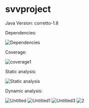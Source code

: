 # svvproject

Java Version: corretto-1.8

Dependencies:

![Dependencies](https://user-images.githubusercontent.com/62440579/144744442-281bb9d9-110d-4866-9515-fb928d120b43.png)

Coverage:

![coverage1](https://user-images.githubusercontent.com/62440579/144744450-25204926-d4d5-4bc0-8864-725a7e4365ce.png)

Static analysis:

![Static analysis](https://user-images.githubusercontent.com/62440579/144745489-9b49b889-e471-4adc-aa6a-1189a298dbeb.png)

Dynamic analysis:

![Untitled](https://user-images.githubusercontent.com/62440579/144746199-b7b5c278-f199-4e00-86d3-f1eda934294b.png)
![Untitled1](https://user-images.githubusercontent.com/62440579/144746202-c1c21dd3-fa5c-4512-a74b-c6d562a0151c.png)
![Untitled3](https://user-images.githubusercontent.com/62440579/144746206-4e9987f0-aedc-4c87-99ec-b8f135bcf9d8.png)
![2](https://user-images.githubusercontent.com/62440579/144746207-0d8badde-d495-4983-9725-b565c96a3f09.png)
